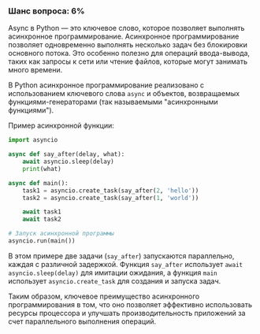 ### Шанс вопроса: 6%

Async в Python — это ключевое слово, которое позволяет выполнять асинхронное программирование. Асинхронное программирование позволяет одновременно выполнять несколько задач без блокировки основного потока. Это особенно полезно для операций ввода-вывода, таких как запросы к сети или чтение файлов, которые могут занимать много времени.

В Python асинхронное программирование реализовано с использованием ключевого слова `async` и объектов, возвращаемых функциями-генераторами (так называемыми "асинхронными функциями").

Пример асинхронной функции:
```python
import asyncio

async def say_after(delay, what):
    await asyncio.sleep(delay)
    print(what)

async def main():
    task1 = asyncio.create_task(say_after(2, 'hello'))
    task2 = asyncio.create_task(say_after(1, 'world'))

    await task1
    await task2

# Запуск асинхронной программы
asyncio.run(main())
```
В этом примере две задачи (`say_after`) запускаются параллельно, каждая с различной задержкой. Функция `say_after` использует `await asyncio.sleep(delay)` для имитации ожидания, а функция `main` использует `asyncio.create_task` для создания и запуска задач.

Таким образом, ключевое преимущество асинхронного программирования в том, что оно позволяет эффективно использовать ресурсы процессора и улучшать производительность приложений за счет параллельного выполнения операций.